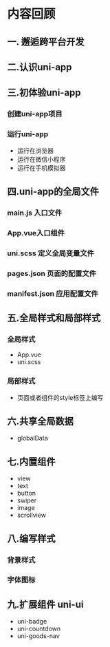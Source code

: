 # 内容回顾

## 一. 邂逅跨平台开发



## 二.认识uni-app



## 三.初体验uni-app



### 创建uni-app项目



### 运行uni-app 



- 运行在浏览器
- 运行在微信小程序
- 运行在手机模拟器



## 四.uni-app的全局文件

### main.js 入口文件



### App.vue入口组件



### uni.scss 定义全局变量文件



### pages.json 页面的配置文件



### manifest.json 应用配置文件





## 五.全局样式和局部样式



### 全局样式

- App.vue
- uni.scss

### 局部样式

- 页面或者组件的style标签上编写



## 六.共享全局数据

- globalData



## 七.内置组件

- view
- text
- button
- swiper
- image
- scrollview



## 八.编写样式

### 背景样式

### 字体图标



## 九.扩展组件 uni-ui

- uni-badge
- uni-countdown
- uni-goods-nav









